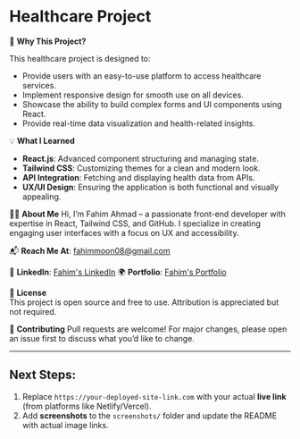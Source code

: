 # Healthcare Project

🎯 **Why This Project?**

This healthcare project is designed to:

- Provide users with an easy-to-use platform to access healthcare services.
- Implement responsive design for smooth use on all devices.
- Showcase the ability to build complex forms and UI components using React.
- Provide real-time data visualization and health-related insights.

💡 **What I Learned**

- **React.js**: Advanced component structuring and managing state.
- **Tailwind CSS**: Customizing themes for a clean and modern look.
- **API Integration**: Fetching and displaying health data from APIs.
- **UX/UI Design**: Ensuring the application is both functional and visually appealing.

👨‍💻 **About Me**
Hi, I’m Fahim Ahmad – a passionate front-end developer with expertise in React, Tailwind CSS, and GitHub. I specialize in creating engaging user interfaces with a focus on UX and accessibility.

📬 **Reach Me At**: fahimmoon08@gmail.com

🔗 **LinkedIn**: [Fahim's LinkedIn](https://www.linkedin.com/in/fahim-ahmad-589a81246/)
🌍 **Portfolio**: [Fahim's Portfolio](https://fahimmoon.github.io/portfolio/)

🧾 **License**  
This project is open source and free to use. Attribution is appreciated but not required.

🤝 **Contributing**
Pull requests are welcome! For major changes, please open an issue first to discuss what you’d like to change.

---

## Next Steps:
1. Replace `https://your-deployed-site-link.com` with your actual **live link** (from platforms like Netlify/Vercel).
2. Add **screenshots** to the `screenshots/` folder and update the README with actual image links.

